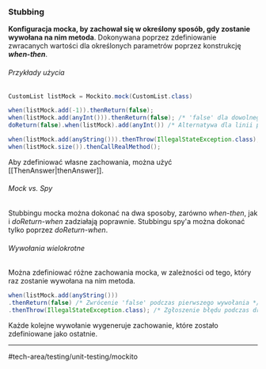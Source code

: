 ### Stubbing 

**Konfiguracja mocka, by zachował się w określony sposób, gdy zostanie wywołana na nim metoda**. Dokonywana poprzez zdefiniowanie zwracanych wartości dla określonych parametrów poprzez konstrukcję ***when-then***.

###### Przykłady użycia
```java
CustomList listMock = Mockito.mock(CustomList.class)

when(listMock.add(-1)).thenReturn(false);
when(listMock.add(anyInt())).thenReturn(false); /* 'false' dla dowolnego parametru. */
doReturn(false).when(listMock).add(anyInt()) /* Alternatywa dla linii powyżej. */

when(listMock.add(anyString())).thenThrow(IllegalStateException.class);
when(listMock.size()).thenCallRealMethod();
```
Aby zdefiniować własne zachowania, można użyć [[ThenAnswer|thenAnswer]].

###### Mock vs. Spy
Stubbingu mocka można dokonać na dwa sposoby, zarówno _when-then_, jak i _doReturn-when_ zadziałają poprawnie.
Stubbingu spy'a można dokonać tylko poprzez _doReturn-when_.

###### Wywołania wielokrotne
Można zdefiniować różne zachowania mocka, w zależności od tego, który raz zostanie wywołana na nim metoda.
```java
when(listMock.add(anyString())) 
.thenReturn(false) /* Zwrócenie 'false' podczas pierwszego wywołania */
.thenThrow(IllegalStateException.class); /* Zgłoszenie błędu podczas drugiego */
```
Każde kolejne wywołanie wygeneruje zachowanie, które zostało zdefiniowane jako ostatnie.

---


#tech-area/testing/unit-testing/mockito 